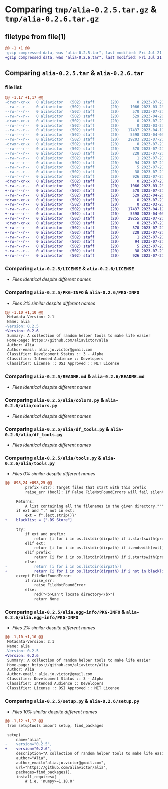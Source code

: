 # Comparing `tmp/alia-0.2.5.tar.gz` & `tmp/alia-0.2.6.tar.gz`

## filetype from file(1)

```diff
@@ -1 +1 @@
-gzip compressed data, was "alia-0.2.5.tar", last modified: Fri Jul 21 16:55:27 2023, max compression
+gzip compressed data, was "alia-0.2.6.tar", last modified: Fri Jul 21 16:58:02 2023, max compression
```

## Comparing `alia-0.2.5.tar` & `alia-0.2.6.tar`

### file list

```diff
@@ -1,17 +1,17 @@
-drwxr-xr-x   0 aliavictor   (502) staff       (20)        0 2023-07-21 16:55:27.806932 alia-0.2.5/
--rw-r--r--   0 aliavictor   (502) staff       (20)     1066 2023-03-23 20:16:29.000000 alia-0.2.5/LICENSE
--rw-r--r--   0 aliavictor   (502) staff       (20)      570 2023-07-21 16:55:27.806417 alia-0.2.5/PKG-INFO
--rw-r--r--   0 aliavictor   (502) staff       (20)      529 2023-04-20 21:02:49.000000 alia-0.2.5/README.md
-drwxr-xr-x   0 aliavictor   (502) staff       (20)        0 2023-07-21 16:55:27.802406 alia-0.2.5/alia/
--rw-r--r--   0 aliavictor   (502) staff       (20)        0 2023-03-23 18:58:43.000000 alia-0.2.5/alia/__init__.py
--rw-r--r--   0 aliavictor   (502) staff       (20)    17437 2023-04-19 20:09:36.000000 alia-0.2.5/alia/colors.py
--rw-r--r--   0 aliavictor   (502) staff       (20)     5598 2023-04-05 19:22:12.000000 alia-0.2.5/alia/df_tools.py
--rw-r--r--   0 aliavictor   (502) staff       (20)    29203 2023-07-21 16:53:19.000000 alia-0.2.5/alia/tools.py
-drwxr-xr-x   0 aliavictor   (502) staff       (20)        0 2023-07-21 16:55:27.805652 alia-0.2.5/alia.egg-info/
--rw-r--r--   0 aliavictor   (502) staff       (20)      570 2023-07-21 16:55:27.000000 alia-0.2.5/alia.egg-info/PKG-INFO
--rw-r--r--   0 aliavictor   (502) staff       (20)      228 2023-07-21 16:55:27.000000 alia-0.2.5/alia.egg-info/SOURCES.txt
--rw-r--r--   0 aliavictor   (502) staff       (20)        1 2023-07-21 16:55:27.000000 alia-0.2.5/alia.egg-info/dependency_links.txt
--rw-r--r--   0 aliavictor   (502) staff       (20)       94 2023-07-21 16:55:27.000000 alia-0.2.5/alia.egg-info/requires.txt
--rw-r--r--   0 aliavictor   (502) staff       (20)        5 2023-07-21 16:55:27.000000 alia-0.2.5/alia.egg-info/top_level.txt
--rw-r--r--   0 aliavictor   (502) staff       (20)       38 2023-07-21 16:55:27.807060 alia-0.2.5/setup.cfg
--rw-r--r--   0 aliavictor   (502) staff       (20)      926 2023-07-21 16:54:26.000000 alia-0.2.5/setup.py
+drwxr-xr-x   0 aliavictor   (502) staff       (20)        0 2023-07-21 16:58:02.520010 alia-0.2.6/
+-rw-r--r--   0 aliavictor   (502) staff       (20)     1066 2023-03-23 20:16:29.000000 alia-0.2.6/LICENSE
+-rw-r--r--   0 aliavictor   (502) staff       (20)      570 2023-07-21 16:58:02.519701 alia-0.2.6/PKG-INFO
+-rw-r--r--   0 aliavictor   (502) staff       (20)      529 2023-04-20 21:02:49.000000 alia-0.2.6/README.md
+drwxr-xr-x   0 aliavictor   (502) staff       (20)        0 2023-07-21 16:58:02.516814 alia-0.2.6/alia/
+-rw-r--r--   0 aliavictor   (502) staff       (20)        0 2023-03-23 18:58:43.000000 alia-0.2.6/alia/__init__.py
+-rw-r--r--   0 aliavictor   (502) staff       (20)    17437 2023-04-19 20:09:36.000000 alia-0.2.6/alia/colors.py
+-rw-r--r--   0 aliavictor   (502) staff       (20)     5598 2023-04-05 19:22:12.000000 alia-0.2.6/alia/df_tools.py
+-rw-r--r--   0 aliavictor   (502) staff       (20)    29255 2023-07-21 16:57:20.000000 alia-0.2.6/alia/tools.py
+drwxr-xr-x   0 aliavictor   (502) staff       (20)        0 2023-07-21 16:58:02.519312 alia-0.2.6/alia.egg-info/
+-rw-r--r--   0 aliavictor   (502) staff       (20)      570 2023-07-21 16:58:02.000000 alia-0.2.6/alia.egg-info/PKG-INFO
+-rw-r--r--   0 aliavictor   (502) staff       (20)      228 2023-07-21 16:58:02.000000 alia-0.2.6/alia.egg-info/SOURCES.txt
+-rw-r--r--   0 aliavictor   (502) staff       (20)        1 2023-07-21 16:58:02.000000 alia-0.2.6/alia.egg-info/dependency_links.txt
+-rw-r--r--   0 aliavictor   (502) staff       (20)       94 2023-07-21 16:58:02.000000 alia-0.2.6/alia.egg-info/requires.txt
+-rw-r--r--   0 aliavictor   (502) staff       (20)        5 2023-07-21 16:58:02.000000 alia-0.2.6/alia.egg-info/top_level.txt
+-rw-r--r--   0 aliavictor   (502) staff       (20)       38 2023-07-21 16:58:02.520104 alia-0.2.6/setup.cfg
+-rw-r--r--   0 aliavictor   (502) staff       (20)      926 2023-07-21 16:57:32.000000 alia-0.2.6/setup.py
```

### Comparing `alia-0.2.5/LICENSE` & `alia-0.2.6/LICENSE`

 * *Files identical despite different names*

### Comparing `alia-0.2.5/PKG-INFO` & `alia-0.2.6/PKG-INFO`

 * *Files 2% similar despite different names*

```diff
@@ -1,10 +1,10 @@
 Metadata-Version: 2.1
 Name: alia
-Version: 0.2.5
+Version: 0.2.6
 Summary: A collection of random helper tools to make life easier
 Home-page: https://github.com/aliavictor/alia
 Author: Alia
 Author-email: alia.jo.victor@gmail.com
 Classifier: Development Status :: 3 - Alpha
 Classifier: Intended Audience :: Developers
 Classifier: License :: OSI Approved :: MIT License
```

### Comparing `alia-0.2.5/README.md` & `alia-0.2.6/README.md`

 * *Files identical despite different names*

### Comparing `alia-0.2.5/alia/colors.py` & `alia-0.2.6/alia/colors.py`

 * *Files identical despite different names*

### Comparing `alia-0.2.5/alia/df_tools.py` & `alia-0.2.6/alia/df_tools.py`

 * *Files identical despite different names*

### Comparing `alia-0.2.5/alia/tools.py` & `alia-0.2.6/alia/tools.py`

 * *Files 0% similar despite different names*

```diff
@@ -898,24 +898,25 @@
         prefix (str): Target files that start with this prefix
         raise_err (bool): If False FileNotFoundErrors will fail silently
 
     Returns:
         A list containing all the filenames in the given directory."""
     if ext and "." not in ext:
         ext = f".{ext.strip()}"
+    blacklist = [".DS_Store"]
 
     try:
         if ext and prefix:
             return [i for i in os.listdir(dirpath) if i.startswith(prefix) and i.endswith(ext)]
         elif ext:
             return [i for i in os.listdir(dirpath) if i.endswith(ext)]
         elif prefix:
             return [i for i in os.listdir(dirpath) if i.startswith(prefix)]
         else:
-            return [i for i in os.listdir(dirpath)]
+            return [i for i in os.listdir(dirpath) if i not in blacklist]
     except FileNotFoundError:
         if raise_err:
             raise FileNotFoundError
         else:
             red("<b>Can't locate directory</b>")
             return None
```

### Comparing `alia-0.2.5/alia.egg-info/PKG-INFO` & `alia-0.2.6/alia.egg-info/PKG-INFO`

 * *Files 2% similar despite different names*

```diff
@@ -1,10 +1,10 @@
 Metadata-Version: 2.1
 Name: alia
-Version: 0.2.5
+Version: 0.2.6
 Summary: A collection of random helper tools to make life easier
 Home-page: https://github.com/aliavictor/alia
 Author: Alia
 Author-email: alia.jo.victor@gmail.com
 Classifier: Development Status :: 3 - Alpha
 Classifier: Intended Audience :: Developers
 Classifier: License :: OSI Approved :: MIT License
```

### Comparing `alia-0.2.5/setup.py` & `alia-0.2.6/setup.py`

 * *Files 10% similar despite different names*

```diff
@@ -1,12 +1,12 @@
 from setuptools import setup, find_packages
 
 setup(
     name="alia",
-    version="0.2.5",
+    version="0.2.6",
     description="A collection of random helper tools to make life easier",
     author="Alia",
     author_email="alia.jo.victor@gmail.com",
     url="https://github.com/aliavictor/alia",
     packages=find_packages(),
     install_requires=[
         # i.e. 'numpy>=1.18.0'
```


